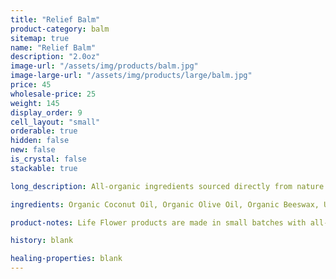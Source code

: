 ```yaml
---
title: "Relief Balm"
product-category: balm
sitemap: true
name: "Relief Balm"
description: "2.0oz"
image-url: "/assets/img/products/balm.jpg"
image-large-url: "/assets/img/products/large/balm.jpg"
price: 45
wholesale-price: 25
weight: 145
display_order: 9
cell_layout: "small"
orderable: true
hidden: false
new: false
is_crystal: false
stackable: true

long_description: All-organic ingredients sourced directly from nature to ease aches, pains, burns, and scars. Coconut oil and olive oil work by nourishing the skin while the anti-inflammatory properties of beeswax, shea butter, lavender and eucalyptus essential oils relieve the muscles.

ingredients: Organic Coconut Oil, Organic Olive Oil, Organic Beeswax, Unrefined Pure Cocoa Butter, Unrefined Pure Shea Butter, Organic Sunflower Lecithin, Tapioca Starch, Essential Oils.

product-notes: Life Flower products are made in small batches with all-natural and boutique ingredients. Most orders are processed within 3 days of being placed.

history: blank

healing-properties: blank
---
```

